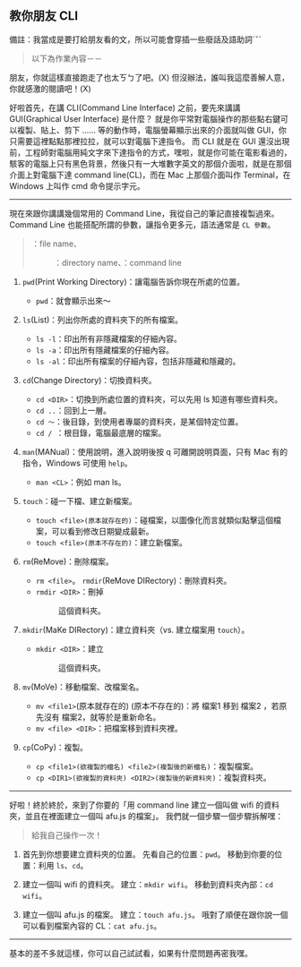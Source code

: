 ## 教你朋友 CLI

備註：我當成是要打給朋友看的文，所以可能會穿插一些廢話及語助詞ˊˇˋ
> 以下為作業內容－－


朋友，你就這樣直接跑走了也太ㄎㄅ了吧。(X)
但沒辦法，誰叫我這麼善解人意，你就感激的閱讀吧！(X)

好啦首先，在講 CLI(Command Line Interface) 之前，要先來講講 GUI(Graphical User Interface) 是什麼？
就是你平常對電腦操作的那些點右鍵可以複製、貼上、剪下 ...... 等的動作時，電腦螢幕顯示出來的介面就叫做 GUI，你只需要這裡點點那裡拉拉，就可以對電腦下達指令。
而 CLI 就是在 GUI 還沒出現前，工程師對電腦用純文字來下達指令的方式，嘿啦，就是你可能在電影看過的，駭客的電腦上只有黑色背景，然後只有一大堆數字英文的那個介面啦，就是在那個介面上對電腦下達 command line(CL)，而在 Mac 上那個介面叫作 Terminal，在 Windows 上叫作 cmd 命令提示字元。


---


現在來跟你講講幾個常用的 Command Line，我從自己的筆記直接複製過來。
Command Line 也能搭配所謂的參數，讓指令更多元，語法通常是 `CL 參數`。

> <file>：file name、<DIR>：directory name、<CL>：command line

1. `pwd`(Print Working Directory)：讓電腦告訴你現在所處的位置。
	* `pwd`：就會顯示出來～

2. `ls`(List)：列出你所處的資料夾下的所有檔案。
	* `ls -l`：印出所有非隱藏檔案的仔細內容。
	* `ls -a`：印出所有隱藏檔案的仔細內容。
	* `ls -al`：印出所有檔案的仔細內容，包括非隱藏和隱藏的。

3. `cd`(Change Directory)：切換資料夾。
	* `cd <DIR>`：切換到所處位置的資料夾，可以先用 ls 知道有哪些資料夾。
	* `cd ..`：回到上一層。
	* `cd ～`：後目錄，到使用者專屬的資料夾，是某個特定位置。
	* `cd / `：根目錄，電腦最底層的檔案。

4. `man`(MANual)：使用說明，進入說明後按 q 可離開說明頁面，只有 Mac 有的指令，Windows 可使用 `help`。
	* `man <CL>`：例如 man ls。

5. `touch`：碰一下檔、建立新檔案。 
	* `touch <file>(原本就存在的)`：碰檔案，以圖像化而言就類似點擊這個檔案，可以看到修改日期變成最新。
	* `touch <file>(原本不存在的)`：建立新檔案。

6. `rm`(ReMove)：刪除檔案。
	* `rm <file>`。
   `rmdir`(ReMove DIRectory)：刪除資料夾。
	* `rmdir <DIR>`：刪掉 <DIR> 這個資料夾。
 
7. `mkdir`(MaKe DIRectory)：建立資料夾（vs. 建立檔案用 `touch`）。
	* `mkdir <DIR>`：建立 <DIR> 這個資料夾。

8. `mv`(MoVe)：移動檔案、改檔案名。
	* `mv <file1>`(原本就存在的) <file2>(原本不存在的)：將 檔案1 移到 檔案2 ，若原先沒有 檔案2，就等於是重新命名。
	* `mv <file> <DIR>`：把檔案移到資料夾裡。

9. `cp`(CoPy)：複製。
	* `cp <file1>(欲複製的檔名) <file2>(複製後的新檔名)`：複製檔案。
	* `cp <DIR1>(欲複製的資料夾) <DIR2>(複製後的新資料夾)`：複製資料夾。	


---


好啦！終於終於，來到了你要的「用 command line 建立一個叫做 wifi 的資料夾，並且在裡面建立一個叫 afu.js 的檔案」。
我們就一個步驟一個步驟拆解嘿：

> 給我自己操作一次！

1. 首先到你想要建立資料夾的位置。
	先看自己的位置：`pwd`。
	移動到你要的位置：利用 `ls`、`cd`。

2. 建立一個叫 wifi 的資料夾。
	建立：`mkdir wifi`。
	移動到資料夾內部：`cd wifi`。

3. 建立一個叫 afu.js 的檔案。
	建立：`touch afu.js`。
	哦對了順便在跟你說一個可以看到檔案內容的 CL：`cat afu.js`。


---


基本的差不多就這樣，你可以自己試試看，如果有什麼問題再密我嘿。
